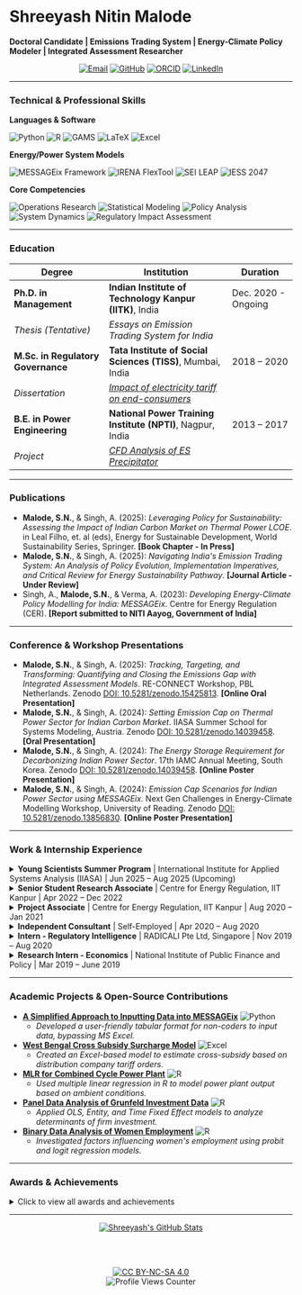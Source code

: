# **Shreeyash Nitin Malode**

**Doctoral Candidate | Emissions Trading System | Energy-Climate Policy Modeler | Integrated Assessment Researcher**

</div>

<div align="center">

[![Email](https://img.shields.io/badge/Email-shreeyashmalode@gmail.com-blue?style=for-the-badge&logo=gmail)](mailto:shreeyashmalode@gmail.com)
[![GitHub](https://img.shields.io/badge/GitHub-shreeyashn20-181717?style=for-the-badge&logo=github)](https://github.com/shreeyashn20)
[![ORCID](https://img.shields.io/badge/ORCID-0000--0001--9571--0424-A6CE39?style=for-the-badge&logo=orcid)](https://orcid.org/0000-0001-9571-0424)
[![LinkedIn](https://img.shields.io/badge/LinkedIn-shreeyashmalode-0A66C2?style=for-the-badge&logo=linkedin)](https://www.linkedin.com/in/shreeyashmalode/)

</div>

---

### Technical & Professional Skills

**Languages & Software**
<p>
  <img src="https://img.shields.io/badge/Python-3776AB?style=for-the-badge&logo=python&logoColor=white" alt="Python"/>
  <img src="https://img.shields.io/badge/R-276DC3?style=for-the-badge&logo=r&logoColor=white" alt="R"/>
  <img src="https://img.shields.io/badge/GAMS-EF7C00?style=for-the-badge&logo=gams&logoColor=white" alt="GAMS"/>
  <img src="https://img.shields.io/badge/LaTeX-008080?style=for-the-badge&logo=latex&logoColor=white" alt="LaTeX"/>
  <img src="https://img.shields.io/badge/Microsoft_Excel-217346?style=for-the-badge&logo=microsoft-excel&logoColor=white" alt="Excel"/>
</p>

**Energy/Power System Models**
<p>
  <img src="https://img.shields.io/badge/MESSAGEix-00AEEF?style=for-the-badge" alt="MESSAGEix Framework"/>
  <img src="https://img.shields.io/badge/IRENA_FlexTool-0068AD?style=for-the-badge" alt="IRENA FlexTool"/>
  <img src="https://img.shields.io/badge/SEI_LEAP-A4C639?style=for-the-badge" alt="SEI LEAP"/>
  <img src="https://img.shields.io/badge/IESS_2047-FF9933?style=for-the-badge" alt="IESS 2047"/>
</p>

**Core Competencies**
<p>
  <img src="https://img.shields.io/badge/Operations_Research-023020?style=for-the-badge" alt="Operations Research"/>
  <img src="https://img.shields.io/badge/Statistical_Modeling-4682B4?style=for-the-badge" alt="Statistical Modeling"/>
  <img src="https://img.shields.io/badge/Policy_Analysis-800000?style=for-the-badge" alt="Policy Analysis"/>
  <img src="https://img.shields.io/badge/System_Dynamics-556B2F?style=for-the-badge" alt="System Dynamics"/>
  <img src="https://img.shields.io/badge/Regulatory_Impact_Assessment-6A5ACD?style=for-the-badge" alt="Regulatory Impact Assessment"/>
</p>

---

### Education

| Degree                                  | Institution                                                                | Duration          |
| --------------------------------------- | -------------------------------------------------------------------------- | ----------------- |
| **Ph.D. in Management**                 | **Indian Institute of Technology Kanpur (IITK)**, India                    | Dec. 2020 - Ongoing |
| *Thesis (Tentative)*                    | *Essays on Emission Trading System for India*                              |                   |
| **M.Sc. in Regulatory Governance**      | **Tata Institute of Social Sciences (TISS)**, Mumbai, India                | 2018 – 2020       |
| *Dissertation*                          | *[Impact of electricity tariff on end-consumers](https://zenodo.org/records/14592494)* |                   |
| **B.E. in Power Engineering**           | **National Power Training Institute (NPTI)**, Nagpur, India              | 2013 – 2017       |
| *Project*                               | *[CFD Analysis of ES Precipitator](https://zenodo.org/records/13242340)*    |                   |

---

### Publications

*   **Malode, S.N.**, & Singh, A. (2025): *Leveraging Policy for Sustainability: Assessing the Impact of Indian Carbon Market on Thermal Power LCOE*. in Leal Filho, et. al (eds), Energy for Sustainable Development, World Sustainability Series, Springer. **[Book Chapter - In Press]**
*   **Malode, S.N.**, & Singh, A. (2025): *Navigating India's Emission Trading System: An Analysis of Policy Evolution, Implementation Imperatives, and Critical Review for Energy Sustainability Pathway*. **[Journal Article - Under Review]**
*   Singh, A., **Malode, S.N.**, & Verma, A. (2023): *Developing Energy-Climate Policy Modelling for India: MESSAGEix*. Centre for Energy Regulation (CER). **[Report submitted to NITI Aayog, Government of India]**

---

### Conference & Workshop Presentations

*   **Malode, S.N.**, & Singh, A. (2025): *Tracking, Targeting, and Transforming: Quantifying and Closing the Emissions Gap with Integrated Assessment Models*. RE-CONNECT Workshop, PBL Netherlands. Zenodo [DOI: 10.5281/zenodo.15425813](https://doi.org/10.5281/zenodo.15425813). **[Online Oral Presentation]**
*   **Malode, S.N.**, & Singh, A. (2024): *Setting Emission Cap on Thermal Power Sector for Indian Carbon Market*. IIASA Summer School for Systems Modeling, Austria. Zenodo [DOI: 10.5281/zenodo.14039458](https://doi.org/10.5281/zenodo.14039458). **[Oral Presentation]**
*   **Malode, S.N.**, & Singh, A. (2024): *The Energy Storage Requirement for Decarbonizing Indian Power Sector*. 17th IAMC Annual Meeting, South Korea. Zenodo [DOI: 10.5281/zenodo.14039458](https://doi.org/10.5281/zenodo.14039458). **[Online Poster Presentation]**
*   **Malode, S.N.**, & Singh, A. (2024): *Emission Cap Scenarios for Indian Power Sector using MESSAGEix*. Next Gen Challenges in Energy-Climate Modelling Workshop, University of Reading. Zenodo [DOI: 10.5281/zenodo.13856830](https://doi.org/10.5281/zenodo.13856830). **[Online Poster Presentation]**

---

### Work & Internship Experience

<details>
<summary><strong>Young Scientists Summer Program</strong> | International Institute for Applied Systems Analysis (IIASA) | Jun 2025 – Aug 2025 (Upcoming)</summary>
<br>
<ul>
    <li><b>Project:</b> <a href="https://iiasa.ac.at/2025-yssp-participants">Integration of MESSAGEix & ETS Modeling for Indian Carbon Market Policy Assessment</a>.</li>
    <li>Awarded Prof. Jyoti and Kirit Parikh Fellowship.</li>
    <li>Will serve as a 2025 YSSP Final Colloquium Proceedings Editor.</li>
</ul>
</details>

<details>
<summary><strong>Senior Student Research Associate</strong> | Centre for Energy Regulation, IIT Kanpur | Apr 2022 – Dec 2022</summary>
<br>
<ul>
    <li><b>Project:</b> <a href="https://www.niti.gov.in/verticals/energy">Developing Energy-Climate Policy Modelling for India using MESSAGEix framework</a> (IITK-NITI Aayog collaboration).</li>
    <li>Led data management and analytics across 7 core energy sectors (1860+ parameters).</li>
    <li>Developed Python scripts for modeling, post-processing, and visualization (matplotlib).</li>
    <li>Contributed to scenario analysis and final report writing incorporating India's INDC commitments.</li>
</ul>
</details>

<details>
<summary><strong>Project Associate</strong> | Centre for Energy Regulation, IIT Kanpur | Aug 2020 – Jan 2021</summary>
<br>
<ul>
    <li>Conducted regulatory policy research, contributing to CER's newsletter, <em><a href="https://cer.iitk.ac.in/newsletter">Regulatory Insights</a></em>.</li>
    <li>Assisted in the development of the <a href="https://cer.iitk.ac.in/rdb">Regulatory Data Dashboard</a>.</li>
    <li>Co-organized CER's flagship <a href="https://cer.iitk.ac.in/events">Regulatory Manthan</a> events on tariff frameworks and PPA relinquishment.</li>
</ul>
</details>

<details>
<summary><strong>Independent Consultant</strong> | Self-Employed | Apr 2020 – Aug 2020</summary>
<br>
<ul>
    <li><b>Client 1 (Waatavaran CES Foundation):</b> Led campaign strategy and policy advocacy on air pollution, biodiversity, and forest rights.</li>
    <li><b>Client 2 (Climate Risk Horizons):</b> Assessed the financial performance of coal-based thermal power plants in India.</li>
</ul>
</details>

<details>
<summary><strong>Intern - Regulatory Intelligence</strong> | RADICALI Pte Ltd, Singapore | Nov 2019 – Aug 2020</summary>
<br>
<ul>
    <li>Studied and summarized financial and data regulations across Asia-Pacific and EMEA.</li>
</ul>
</details>

<details>
<summary><strong>Research Intern - Economics</strong> | National Institute of Public Finance and Policy | Mar 2019 – June 2019</summary>
<br>
<ul>
    <li>Performed economic and data analysis using R for various projects, including firm beta estimation and CSR contribution analysis.</li>
</ul>
</details>

---

### Academic Projects & Open-Source Contributions

*   **[A Simplified Approach to Inputting Data into MESSAGEix](https://github.com/iiasa/message_ix/discussions/779#discussion-6065747)** <img src="https://img.shields.io/badge/Python-3776AB?style=flat-square&logo=python&logoColor=white" alt="Python"/>
    *   *Developed a user-friendly tabular format for non-coders to input data, bypassing MS Excel.*
*   **[West Bengal Cross Subsidy Surcharge Model](https://github.com/shreeyashn20/West-Bengal-Cross-Subsidy-Cross-Subsidy-Surcharge)** <img src="https://img.shields.io/badge/Microsoft_Excel-217346?style=flat-square&logo=microsoft-excel&logoColor=white" alt="Excel"/>
    *   *Created an Excel-based model to estimate cross-subsidy based on distribution company tariff orders.*
*   **[MLR for Combined Cycle Power Plant](https://github.com/shreeyashn20/Multiple-Linear-Regression---Combined-Cycle-Power-Plant)** <img src="https://img.shields.io/badge/R-276DC3?style=flat-square&logo=r&logoColor=white" alt="R"/>
    *   *Used multiple linear regression in R to model power plant output based on ambient conditions.*
*   **[Panel Data Analysis of Grunfeld Investment Data](https://github.com/shreeyashn20/PANEL-DATA-ANALYSIS-Grunfeld-Investment-Data)** <img src="https://img.shields.io/badge/R-276DC3?style=flat-square&logo=r&logoColor=white" alt="R"/>
    *   *Applied OLS, Entity, and Time Fixed Effect models to analyze determinants of firm investment.*
*   **[Binary Data Analysis of Women Employment](https://github.com/shreeyashn20/Probit-Logit-Model)** <img src="https://img.shields.io/badge/R-276DC3?style=flat-square&logo=r&logoColor=white" alt="R"/>
    *   *Investigated factors influencing women's employment using probit and logit regression models.*

---

### Awards & Achievements

<details>
<summary>Click to view all awards and achievements</summary>
<br>
<ul>
    <li><b>MS Research Hub EU-Funded Scholarship</b> for General Equilibrium Model Training (2025)</li>
    <li><b>RE-CONNECT Grant</b> for presentation at the 17th IAMC Annual Meeting (2024)</li>
    <li><b>Full Fee Waiver</b> for 2024 IIASA Summer School for System Modeling</li>
    <li><b>Institute Assistantship</b> for Ph.D. in Management, IIT Kanpur</li>
    <li><b>All India Rank 100</b> in GATE (Sociology Stream, 2021)</li>
    <li><b><a href="https://tiss.edu/uploads/files/Annual-Report-2019-2020.pdf">Institute Silver Medal</a></b>, TISS Mumbai (M.Sc Regulatory Governance)</li>
    <li><b>Institute Rank 1</b> in B.E. Power Engineering Final Year, NPTI Nagpur</li>
    <li><b>INSPIRE Scholarship</b> by Department of Science and Technology, Govt. of India (2013)</li>
    <li><b>Merit-based Scholarship</b> by Maharashtra State Electricity Distribution Co. Ltd.</li>
</ul>
</details>

---

<div align="center">

<a href="https://github.com/shreeyashn20">
  <img src="https://github-readme-stats.vercel.app/api?username=shreeyashn20&show_icons=true&theme=tokyonight&hide_border=true&count_private=true" alt="Shreeyash's GitHub Stats" />
</a>

<br><br>

<a href="https://creativecommons.org/licenses/by-nc-sa/4.0/">
  <img src="https://img.shields.io/badge/License-CC%20BY--NC--SA%204.0-lightgrey.svg?style=for-the-badge" alt="CC BY-NC-SA 4.0" />
</a>
<br>
<img src="https://komarev.com/ghpvc/?username=shreeyashn20&label=Profile%20Views&color=blue&style=for-the-badge" alt="Profile Views Counter" />

</div>
